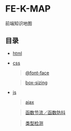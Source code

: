 # FE-K-MAP

  前端知识地图

## 目录

* [html](./html-k)
    
    
  
* [css](./css-k)

  > [@font-face](./css-k/@font-face.md)

  > [box-sizing](./css-k/box-sizing.md)

* [js](./js-k)

  > [ajax](./js-k/ajax.md)

  > [函数节流／函数防抖](./js-k/throttle&&debounce／throttle&&debounce.md)

  > [类型检测](./js-k/typeof／typeof.md)